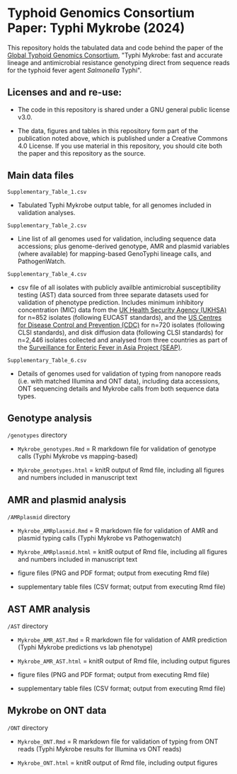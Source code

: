 # Typhoid Genomics Consortium Paper: Typhi Mykrobe (2024)

This repository holds the tabulated data and code behind the paper of the [Global Typhoid Genomics Consortium](https://typhoidgenomics.org/), "Typhi Mykrobe: fast and accurate lineage and antimicrobial resistance genotyping direct from sequence reads for the typhoid fever agent _Salmonella_ Typhi".

## Licenses and and re-use:

* The code in this repository is shared under a GNU general public license v3.0.

* The data, figures and tables in this repository form part of the publication noted above, which is published under a Creative Commons 4.0 License. If you use material in this repository, you should cite both the paper and this repository as the source.


## Main data files
`Supplementary_Table_1.csv`

* Tabulated Typhi Mykrobe output table, for all genomes included in validation analyses.

`Supplementary_Table_2.csv`

* Line list of all genomes used for validation, including sequence data accessions; plus genome-derived genotype, AMR and plasmid variables (where available) for mapping-based GenoTyphi lineage calls, and PathogenWatch.

`Supplementary_Table_4.csv`

* csv file of all isolates with publicly availble antimicrobial susceptibility testing (AST) data sourced from three separate datasets used for validation of phenotype prediction. Includes minimum inhibitory concentration (MIC) data from the [UK Health Security Agency (UKHSA)](https://doi.org/10.1099/mgen.0.000633) for n=852 isolates (following EUCAST standards), and the [US Centres for Disease Control and Prevention (CDC)](https://wwwn.cdc.gov/narmsnow/) for n=720 isolates (following CLSI standards), and disk diffusion data (following CLSI standards) for n=2,446 isolates collected and analysed from three countries as part of the [Surveillance for Enteric Fever in Asia Project (SEAP)](https://doi.org/10.1016/s2666-5247(22)00093-3).

`Supplementary_Table_6.csv`

* Details of genomes used for validation of typing from nanopore reads (i.e. with matched Illumina and ONT data), including data accessions, ONT sequencing details and Mykrobe calls from both sequence data types.

## Genotype analysis

`/genotypes` directory

* `Mykrobe_genotypes.Rmd` = R markdown file for validation of genotype calls (Typhi Mykrobe vs mapping-based)
  
* `Mykrobe_genotypes.html` = knitR output of Rmd file, including all figures and numbers included in manuscript text
  

## AMR and plasmid analysis

`/AMRplasmid` directory

* `Mykrobe_AMRplasmid.Rmd` = R markdown file for validation of AMR and plasmid typing calls (Typhi Mykrobe vs Pathogenwatch)

* `Mykrobe_AMRplasmid.html` = knitR output of Rmd file, including all figures and numbers included in manuscript text

* figure files (PNG and PDF format; output from executing Rmd file)

* supplementary table files (CSV format; output from executing Rmd file)

## AST AMR analysis

`/AST` directory

* `Mykrobe_AMR_AST.Rmd` = R markdown file for validation of AMR prediction (Typhi Mykrobe predictions vs lab phenotype)

* `Mykrobe_AMR_AST.html` = knitR output of Rmd file, including output figures

* figure files (PNG and PDF format; output from executing Rmd file)

* supplementary table files (CSV format; output from executing Rmd file)

## Mykrobe on ONT data 

`/ONT` directory

* `Mykrobe_ONT.Rmd` = R markdown file for validation of typing from ONT reads (Typhi Mykrobe results for Illumina vs ONT reads)

* `Mykrobe_ONT.html` = knitR output of Rmd file, including output figures

